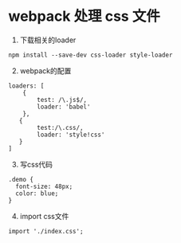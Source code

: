 # webpack 处理 css 文件

1. 下载相关的loader
```
npm install --save-dev css-loader style-loader

```
2. webpack的配置
```
loaders: [
	{
		test: /\.js$/,
		loader: 'babel'
	},
   {
		test:/\.css/,
		loader: 'style!css'
   }
]
```
3. 写css代码
```
.demo {
  font-size: 48px;
  color: blue;
}

```
4. import css文件
```
import './index.css';
```
